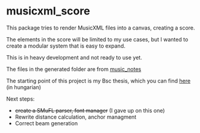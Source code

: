 # musicxml_score

This package tries to render MusicXML files into a canvas, creating a score.

The elements in the score will be limited to my use cases, but I wanted to create a modular system that is easy to expand.

This is in heavy development and not ready to use yet.

The files in the generated folder are from [music_notes](https://github.com/ghost23/music_notes)

The starting point of this project is my Bsc thesis, which you can find [here](http://193.6.1.94:9080/jadox/portal/displayImage.psml?offset=1&docID=49183&secID=48299&libraryId=-1&limit=10&pageSet=newLine&resultType=0&schemaId=null&action=browse&site=search&type=advanced&orderBy=0) (in hungarian)

Next steps:
- ~~create a SMuFL parser, font manager~~ (I gave up on this one)
- Rewrite distance calculation, anchor managment
- Correct beam generation 